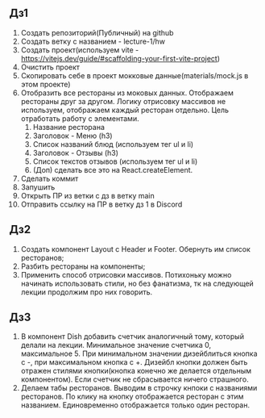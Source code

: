 ## Дз1

1. Создать репозиторий(Публичный) на github
2. Создать ветку с названием - lecture-1/hw
3. Создать проект(используем vite - https://vitejs.dev/guide/#scaffolding-your-first-vite-project)
4. Очистить проект
5. Скопировать себе в проект мокковые данные(materials/mock.js в этом проекте)
6. Отобразить все рестораны из моковых данных. Отображаем рестораны друг за другом. Логику отрисовку массивов не используем, отображаем каждый ресторан отдельно. Цель отработать работу с элементами.
    1. Название ресторана
    2. Заголовок - Меню (h3)
    3. Список названий блюд (используем тег ul и li)
    4. Заголовок - Отзывы (h3)
    5. Список текстов отзывов (используем тег ul и li)
    6. (Доп) сделать все это на React.createElement.
7. Сделать коммит
8. Запушить
9. Открыть ПР из ветки с дз в ветку main
10. Отправить ссылку на ПР в ветку дз 1 в Discord

## Дз2

1. Создать компонент Layout с Header и Footer. Обернуть им список ресторанов;
2. Разбить рестораны на компоненты;
3. Применить способ отрисовки массивов.
   Потихоньку можно начинать использовать стили, но без фанатизма, тк на следующей лекции продолжим про них говорить.

## Дз3

1. В компонент Dish добавить счетчик аналогичный тому, который делали на лекции. Минимальное значение счетчика 0, максимальное 5. При минимальном значении дизейблиться кнопка с -, при максимальном кнопка с +. Дизейбл кнопки должен быть отражен стилями кнопки(кнопка конечно же делается отдельным компонентом). Если счетчик не сбрасывается ничего страшного.
2. Делаем табы ресторанов. Выводим в строчку кнпоки с названиями ресторанов. По клику на кнопку отображается ресторан с этим названием. Единовременно отображается только один ресторан.
